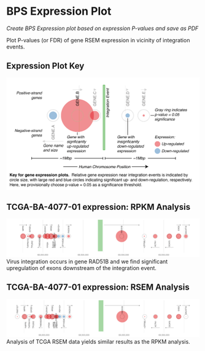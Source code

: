 # BPS Expression Plot 

*Create BPS Expression plot based on expression P-values and save as PDF*

Plot P-values (or FDR) of gene RSEM expression in vicinity of integration events.

## Expression Plot Key
<img src="../doc/ExpressionPlotKey.png" width="600"/>

## TCGA-BA-4077-01 expression: RPKM Analysis
<img src="plots/TCGA-BA-4077-01B-01D-2268-08.AA.chr14.RPKM.FDR.bubble.png" width="800"/>
Virus integration occurs in gene RAD51B and we find significant upregulation of
exons downstream of the integration event.

## TCGA-BA-4077-01 expression: RSEM Analysis
<img src="plots/TCGA-BA-4077-01B-01D-2268-08.AA.chr14.RSEM.FDR.bubble.png" width="800"/>
Analysis of TCGA RSEM data yields similar results as the RPKM analysis.
